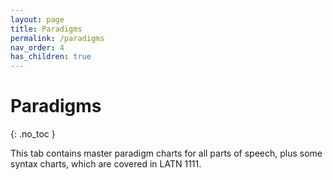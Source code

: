 ```yaml
---
layout: page
title: Paradigms
permalink: /paradigms
nav_order: 4
has_children: true
---
```


# Paradigms
{: .no_toc }

This tab contains master paradigm charts for all parts of speech, plus some syntax charts, which are covered in LATN 1111.
